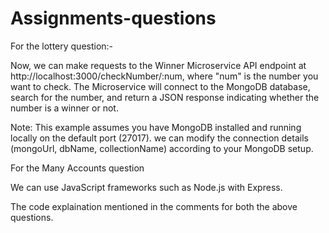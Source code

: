 # Assignments-questions
For the lottery question:-

Now, we can make requests to the Winner Microservice API endpoint at http://localhost:3000/checkNumber/:num, where "num" is the number you want to check. The Microservice will connect to the MongoDB database, search for the number, and return a JSON response indicating whether the number is a winner or not.

Note: This example assumes you have MongoDB installed and running locally on the default port (27017). we can modify the connection details (mongoUrl, dbName, collectionName) according to your MongoDB setup.

For the Many Accounts question

 We can use JavaScript frameworks such as Node.js with Express.

The code explaination mentioned in the comments for both the above questions.

